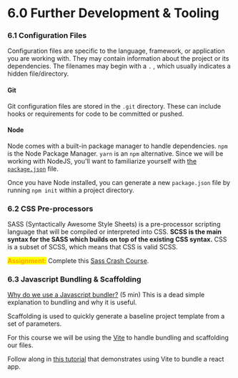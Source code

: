 # 6.0 Further Development & Tooling

### 6.1 Configuration Files

Configuration files are specific to the language, framework, or application you are working with. They may contain information about the project or its dependencies. The filenames may begin with a `.` , which usually indicates a hidden file/directory.

#### Git

Git configuration files are stored in the `.git` directory. These can include hooks or requirements for code to be committed or pushed.

#### Node

Node comes with a built-in package manager to handle dependencies. `npm` is the Node Package Manager. `yarn` is an `npm` alternative. Since we will be working with NodeJS, you'll want to familiarize yourself with [the `package.json`](https://docs.npmjs.com/cli/v9/configuring-npm/package-json) file.

Once you have Node installed, you can generate a new `package.json` file by running `npm init` within a project directory.



### 6.2 CSS Pre-processors

SASS (Syntactically Awesome Style Sheets) is a pre-processor scripting language that will be compiled or interpreted into CSS. **SCSS is the main syntax for the SASS which builds on top of the existing CSS syntax.** CSS is a subset of SCSS, which means that CSS is valid SCSS.

<mark style="color:orange;">**Assignment:**</mark> Complete this [Sass Crash Course](https://www.youtube.com/watch?v=Zz6eOVaaelI).



### 6.3 Javascript Bundling & Scaffolding

[Why do we use a Javascript bundler?](https://www.youtube.com/watch?v=3UWlufSzO4k) (5 min) This is a dead simple explanation to bundling and why it is useful.

Scaffolding is used to quickly generate a baseline project template from a set of parameters.

For this course we will be using the [Vite](https://vitejs.dev/) to handle bundling and scaffolding our files.

Follow along in [this tutorial](https://codedamn.com/news/javascript/what-is-vite-js) that demonstrates using Vite to bundle a react app.



###

